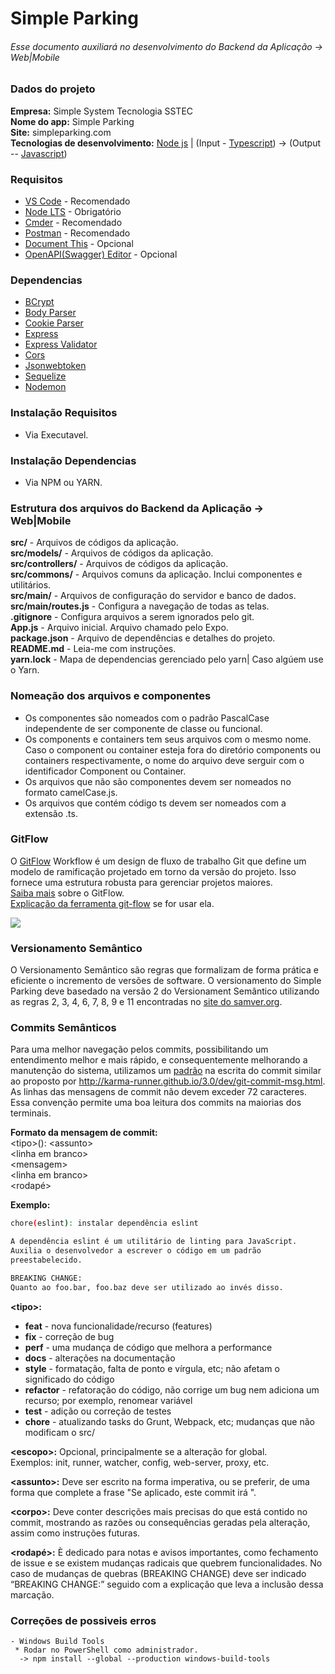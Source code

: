 # Simple Parking
###### Esse documento auxiliará no desenvolvimento do Backend da Aplicação -> Web|Mobile

### Dados do projeto
**Empresa:** Simple System Tecnologia SSTEC\
**Nome do app:** Simple Parking\
**Site:** simpleparking.com\
**Tecnologias de desenvolvimento:**  [Node js](https://nodejs.org/en/docs/) | (Input - [Typescript](https://www.typescriptlang.org/docs/home.html)) -> (Output -- [Javascript](https://developer.mozilla.org/pt-BR/docs/Aprender/JavaScript))

### Requisitos
- [VS Code](https://code.visualstudio.com/ "Visual Studio Code") - Recomendado
- [Node LTS](https://nodejs.org/en/ "Node Js") - Obrigatório
- [Cmder](https://cmder.net/ "Cmder") - Recomendado
- [Postman](https://www.getpostman.com/downloads/ "Postman") - Recomendado
- [Document This](https://marketplace.visualstudio.com/items?itemName=joelday.docthis " This a Visual Studio Code extension that automatically generates detailed JSDoc comments for both TypeScript and JavaScript files.") - Opcional
- [OpenAPI(Swagger) Editor](https://marketplace.visualstudio.com/items?itemName=42Crunch.vscode-openapi "This Visual Studio Code (VS Code) extension adds rich support for the OpenAPI Specification (OAS) (formerly known as Swagger Specification) in JSON or YAML format.") - Opcional


### Dependencias
- [BCrypt](https://www.npmjs.com/package/bcrypt/ "BCrypt")
- [Body Parser](https://www.npmjs.com/package/body-parser/ "Body Parser")
- [Cookie Parser](https://www.npmjs.com/package/cookie-parser/ "Cookie Parser")
- [Express](https://expressjs.com/ "Express")
- [Express Validator](https://express-validator.github.io/docs/ "Cookie Parser")
- [Cors](https://adonisjs.com/docs/4.1/cors/ "Cors")
- [Jsonwebtoken](https://www.npmjs.com/package/jsonwebtoken/ "Jsonwebtoken")
- [Sequelize](https://sequelize.org/v5/ "Sequelize")
- [Nodemon](https://www.npmjs.com/package/nodemon "Nodemon")

### Instalação Requisitos
- Via Executavel.

### Instalação Dependencias
- Via NPM ou YARN.

### Estrutura dos arquivos do Backend da Aplicação -> Web|Mobile
**src/** - Arquivos de códigos da aplicação.\
**src/models/** - Arquivos de códigos da aplicação.\
**src/controllers/** - Arquivos de códigos da aplicação.\
**src/commons/** - Arquivos comuns da aplicação. Inclui componentes e utilitários.\
**src/main/** - Arquivos de configuração do servidor e banco de dados.\
**src/main/routes.js** - Configura a navegação de todas as telas.\
**.gitignore** - Configura arquivos a serem ignorados pelo git.\
**App.js** - Arquivo inicial. Arquivo chamado pelo Expo.\
**package.json** - Arquivo de dependências e detalhes do projeto.\
**README.md** - Leia-me com instruções.\
**yarn.lock** - Mapa de dependencias gerenciado pelo yarn| Caso algúem use o Yarn.

### Nomeação dos arquivos e componentes
  - Os componentes são nomeados com o padrão PascalCase independente de ser componente de classe ou funcional.
  - Os components e containers tem seus arquivos com o mesmo nome. Caso o component ou container esteja fora do diretório components ou containers respectivamente, o nome do arquivo deve serguir com o identificador Component ou Container.
  - Os arquivos que não são componentes devem ser nomeados no formato camelCase.js.
  - Os arquivos que contém código ts devem ser nomeados com a extensão .ts.

### GitFlow
O [GitFlow](https://medium.com/trainingcenter/utilizando-o-fluxo-git-flow-e63d5e0d5e04) Workflow é um design de fluxo de trabalho Git que define um modelo de ramificação projetado em torno da versão do projeto. Isso fornece uma estrutura robusta para gerenciar projetos maiores.\
[Saiba mais](https://datasift.github.io/gitflow/IntroducingGitFlow.html) sobre o GitFlow.\
[Explicação da ferramenta git-flow](https://fjorgemota.com/git-flow-uma-forma-legal-de-organizar-repositorios-git/) se for usar ela.

![](https://proxy.duckduckgo.com/iu/?u=https%3A%2F%2Fraw.githubusercontent.com%2FVoronenko%2Fgitflow-release%2Fmaster%2Fimages%2Fgit-workflow-release-cycle-4maintenance.png&f=1)

### Versionamento Semântico
O Versionamento Semântico são regras que formalizam de forma prática e eficiente o incremento de versões de software. O versionamento do Simple Parking deve basedado na versão 2 do Versionament Semântico utilizando as regras 2, 3, 4, 6, 7, 8, 9 e 11 encontradas no [site do samver.org](https://semver.org/lang/pt-BR/).

### Commits Semânticos
Para uma melhor navegação pelos commits, possibilitando um entendimento melhor e mais rápido, e consequentemente melhorando a manutenção do sistema, utilizamos um [padrão](https://gist.github.com/eltonea/a717e3c786686b674f4ebe2475ca3313) na escrita do commit similar ao proposto por http://karma-runner.github.io/3.0/dev/git-commit-msg.html.
As linhas das mensagens de commit não devem exceder 72 caracteres. Essa convenção permite uma boa leitura dos commits na maiorias dos terminais.

**Formato da mensagem de commit:**\
\<tipo\>\(<escopo>\): \<assunto\>\
\<linha em branco\>\
\<mensagem\>\
\<linha em branco\>\
\<rodapé\>

**Exemplo:**
```sh
chore(eslint): instalar dependência eslint

A dependência eslint é um utilitário de linting para JavaScript.
Auxilia o desenvolvedor a escrever o código em um padrão
preestabelecido.

BREAKING CHANGE:
Quanto ao foo.bar, foo.baz deve ser utilizado ao invés disso.
```

**\<tipo\>:**
  - **feat** - nova funcionalidade/recurso (features)
  - **fix** - correção de bug
  - **perf** - uma mudança de código que melhora a performance
  - **docs** - alterações na documentação
  - **style** - formatação, falta de ponto e vírgula, etc; não afetam o significado do código
  - **refactor** - refatoração do código, não corrige um bug nem adiciona um recurso; por exemplo, renomear variável
  - **test** - adição ou correção de testes
  - **chore** - atualizando tasks do Grunt, Webpack, etc; mudanças que não modificam o src/

**\<escopo\>:** Opcional, principalmente se a alteração for global.\
Exemplos: init, runner, watcher, config, web-server, proxy, etc.

**\<assunto\>:** Deve ser escrito na forma imperativa, ou se preferir, de uma forma que complete a frase "Se aplicado, este commit irá ".

**\<corpo\>:** Deve conter descrições mais precisas do que está contido no commit, mostrando as razões ou consequências geradas pela alteração, assim como instruções futuras.

**\<rodapé\>:** È dedicado para notas e avisos importantes, como fechamento de issue e se existem mudanças radicais que quebrem funcionalidades. No caso de mudanças de quebras (BREAKING CHANGE) deve ser indicado “BREAKING CHANGE:” seguido com a explicação que leva a inclusão dessa marcação.

### Correções de possiveis erros

```Windows Build Tools
- Windows Build Tools
 * Rodar no PowerShell como administrador.
  -> npm install --global --production windows-build-tools
```
